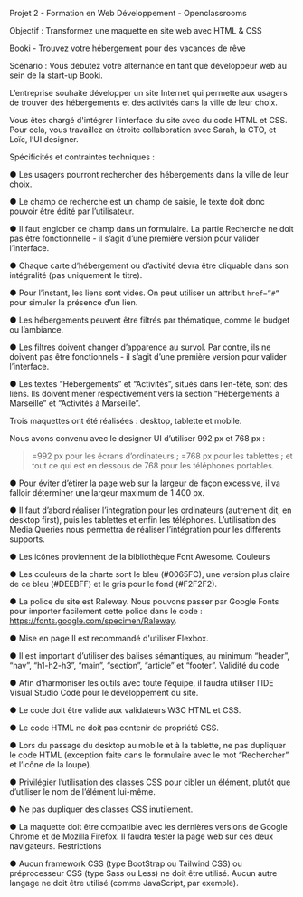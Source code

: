 Projet 2 - Formation en Web Développement - Openclassrooms

Objectif : Transformez une maquette en site web avec HTML & CSS

Booki - Trouvez votre hébergement pour des vacances de rêve

Scénario : 
Vous débutez votre alternance en tant que développeur web au sein de la start-up Booki. 

L’entreprise souhaite développer un site Internet qui permette aux usagers de trouver des hébergements et des activités dans la ville de leur choix.

Vous êtes chargé d'intégrer l'interface du site avec du code HTML et CSS. Pour cela, vous travaillez en étroite collaboration avec Sarah, la CTO, et Loïc, l’UI designer. 

Spécificités et contraintes techniques : 

● Les usagers pourront rechercher des hébergements dans la ville de leur choix.

● Le champ de recherche est un champ de saisie, le texte doit donc pouvoir être
édité par l’utilisateur.

● Il faut englober ce champ dans un formulaire. La partie Recherche ne doit pas
être fonctionnelle - il s’agit d’une première version pour valider l’interface.

● Chaque carte d’hébergement ou d’activité devra être cliquable dans son
intégralité (pas uniquement le titre).

● Pour l’instant, les liens sont vides. On peut utiliser un attribut `href=”#”` pour
simuler la présence d’un lien.

● Les hébergements peuvent être filtrés par thématique, comme le budget ou
l’ambiance.

● Les filtres doivent changer d’apparence au survol. Par contre, ils ne doivent pas
être fonctionnels - il s’agit d’une première version pour valider l’interface.

● Les textes “Hébergements” et “Activités”, situés dans l’en-tête, sont des liens. Ils
doivent mener respectivement vers la section “Hébergements à Marseille” et
“Activités à Marseille”.

Trois maquettes ont été réalisées : desktop, tablette et mobile.

Nous avons convenu avec le designer UI d’utiliser 992 px et 768 px :
>=992 px pour les écrans d’ordinateurs ;
>=768 px pour les tablettes ;
et tout ce qui est en dessous de 768 pour les téléphones portables.

● Pour éviter d’étirer la page web sur la largeur de façon excessive, il va falloir déterminer
une largeur maximum de 1 400 px.

● Il faut d’abord réaliser l’intégration pour les ordinateurs (autrement dit, en desktop first),
puis les tablettes et enfin les téléphones. L’utilisation des Media Queries nous permettra
de réaliser l’intégration pour les différents supports.

● Les icônes proviennent de la bibliothèque Font Awesome.
Couleurs 

● Les couleurs de la charte sont le bleu (#0065FC), une version plus claire de ce bleu
(#DEEBFF) et le gris pour le fond (#F2F2F2).

● La police du site est Raleway. Nous pouvons passer par Google Fonts pour importer
facilement cette police dans le code : https://fonts.google.com/specimen/Raleway.

● Mise en page Il est recommandé d'utiliser Flexbox.

● Il est important d’utiliser des balises sémantiques, au minimum “header”, “nav”,
“h1-h2-h3”, “main”, “section”, “article” et “footer”.
Validité du code

● Afin d’harmoniser les outils avec toute l’équipe, il faudra utiliser l’IDE Visual Studio
Code pour le développement du site.

● Le code doit être valide aux validateurs W3C HTML et CSS.

● Le code HTML ne doit pas contenir de propriété CSS.

● Lors du passage du desktop au mobile et à la tablette, ne pas dupliquer le code
HTML (exception faite dans le formulaire avec le mot “Rechercher” et l’icône de la
loupe).

● Privilégier l’utilisation des classes CSS pour cibler un élément, plutôt que d’utiliser
le nom de l’élément lui-même.

● Ne pas dupliquer des classes CSS inutilement. 

● La maquette doit être compatible avec les dernières versions de Google Chrome et de
Mozilla Firefox. Il faudra tester la page web sur ces deux navigateurs.
Restrictions

● Aucun framework CSS (type BootStrap ou Tailwind CSS) ou préprocesseur CSS (type Sass
ou Less) ne doit être utilisé.
Aucun autre langage ne doit être utilisé (comme JavaScript, par exemple).
